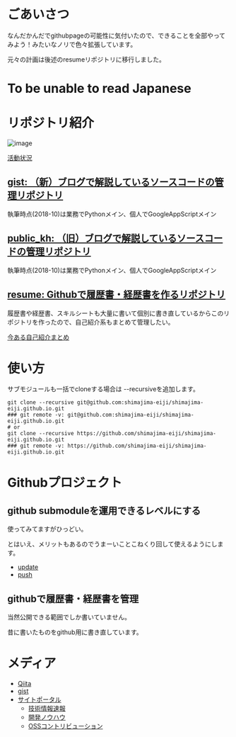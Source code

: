 # ごあいさつ
なんだかんだでgithubpageの可能性に気付いたので、できることを全部やってみよう！みたいなノリで色々拡張しています。

元々の計画は後述のresumeリポジトリに移行しました。

# To be unable to read Japanese
<div id="google_translate_element"></div><script type="text/javascript">
function googleTranslateElementInit() {
  new google.translate.TranslateElement({pageLanguage: 'ja', layout: google.translate.TranslateElement.InlineLayout.SIMPLE, gaTrack: true, gaId: 'UA-63549092-4'}, 'google_translate_element');
}
</script><script type="text/javascript" src="//translate.google.com/translate_a/element.js?cb=googleTranslateElementInit"></script>

# リポジトリ紹介
![image](https://grass-graph.moshimo.works/images/shimajima-eiji.png)

[活動状況](https://github.com/shimajima-eiji)

## [gist: （新）ブログで解説しているソースコードの管理リポジトリ](/gist/)
執筆時点(2018-10)は業務でPythonメイン、個人でGoogleAppScriptメイン

## [public_kh: （旧）ブログで解説しているソースコードの管理リポジトリ](/public_kh/)
執筆時点(2018-10)は業務でPythonメイン、個人でGoogleAppScriptメイン

## [resume: Githubで履歴書・経歴書を作るリポジトリ](/resume/)
履歴書や経歴書、スキルシートも大量に書いて個別に書き直しているからこのリポジトリを作ったので、自己紹介系もまとめて管理したい。

[今ある自己紹介まとめ](https://nomuraya.work/profile)

# 使い方
サブモジュールも一括でcloneする場合は --recursiveを追加します。

```
git clone --recursive git@github.com:shimajima-eiji/shimajima-eiji.github.io.git
### git remote -v: git@github.com:shimajima-eiji/shimajima-eiji.github.io.git
# or
git clone --recursive https://github.com/shimajima-eiji/shimajima-eiji.github.io.git
### git remote -v: https://github.com/shimajima-eiji/shimajima-eiji.github.io.git
```

# Githubプロジェクト
## github submoduleを運用できるレベルにする
使ってみてますがひっどい。

とはいえ、メリットもあるのでうまーいことこねくり回して使えるようにします。

- [update](https://github.com/shimajima-eiji/shimajima-eiji.github.io/blob/master/update.bsh)
- [push](https://github.com/shimajima-eiji/shimajima-eiji.github.io/blob/master/push_submodules.sh)

## githubで履歴書・経歴書を管理
当然公開できる範囲でしか書いていません。

昔に書いたものをgithub用に書き直しています。

# メディア
- [Qiita](https://qiita.com/nomurasan)
- [gist](https://gist.github.com/shimajima-eiji)
- [サイトポータル](https://nomuraya.work/)
  - [技術情報速報](https://nomuraya.work/techzine/)
  - [開発ノウハウ](https://nomuraya.work/develop/)
  - [OSSコントリビューション](https://nomuraya.work/adiary/)